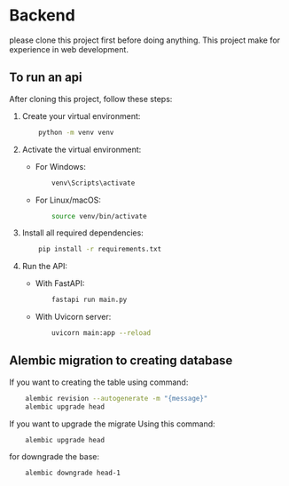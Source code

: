 # Backend

please clone this project first before doing anything. This project make for experience in web development.

## To run an api

After cloning this project, follow these steps:

1. Create your virtual environment:

   ```bash
       python -m venv venv
   ```

2. Activate the virtual environment:

   - For Windows:

     ```bash
         venv\Scripts\activate
     ```

   - For Linux/macOS:

     ```bash
         source venv/bin/activate
     ```

3. Install all required dependencies:

   ```bash
       pip install -r requirements.txt
   ```

4. Run the API:

   - With FastAPI:

     ```bash
         fastapi run main.py
     ```

   - With Uvicorn server:

     ```bash
         uvicorn main:app --reload
     ```

## Alembic migration to creating database

If you want to creating the table using command:

```bash
    alembic revision --autogenerate -m "{message}"
    alembic upgrade head
```

If you want to upgrade the migrate Using this command:

```bash
    alembic upgrade head
```

for downgrade the base:

```bash
    alembic downgrade head-1
```
